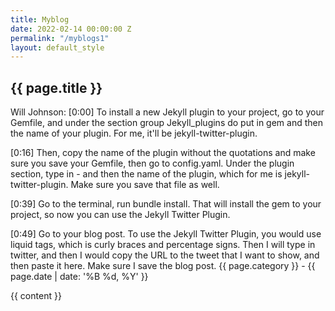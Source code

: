 ```yaml
---
title: Myblog
date: 2022-02-14 00:00:00 Z
permalink: "/myblogs1"
layout: default_style
---
```


<div class="container">
  <h2 class="spacing">{{ page.title }}</h2>

  <div class="blog-post spacing">
    <p class="summary">
			Will Johnson: [0:00] To install a new Jekyll plugin to your project, go to your Gemfile, and under the section group Jekyll_plugins do put in gem and then the name of your plugin. For me, it'll be jekyll-twitter-plugin.

[0:16] Then, copy the name of the plugin without the quotations and make sure you save your Gemfile, then go to config.yaml. Under the plugin section, type in - and then the name of the plugin, which for me is jekyll-twitter-plugin. Make sure you save that file as well.

[0:39] Go to the terminal, run bundle install. That will install the gem to your project, so now you can use the Jekyll Twitter Plugin.

[0:49] Go to your blog post. To use the Jekyll Twitter Plugin, you would use liquid tags, which is curly braces and percentage signs. Then I will type in twitter, and then I would copy the URL to the tweet that I want to show, and then paste it here. Make sure I save the blog post.
					{{ page.category }} -  <span class="date">{{ page.date | date: '%B %d, %Y' }}</span></p>
    {{ content }}
  </div>
</div>